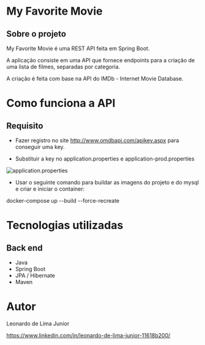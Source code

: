 # My Favorite Movie 

## Sobre o projeto

My Favorite Movie é uma REST API feita em Spring Boot. 

A aplicação consiste em uma API que fornece endpoints para a criação de uma lista de filmes, separadas por categoria.

A criação é feita com base na API do IMDb - Internet Movie Database.

# Como funciona a API

## Requisito

- Fazer registro no site http://www.omdbapi.com/apikey.aspx para conseguir uma key.

- Substituir a key no application.properties e application-prod.properties

![application.properties](https://github.com/leoljunior/assets/blob/master/application%20properties.png)

- Usar o seguinte comando para buildar as imagens do projeto e do mysql e criar e iniciar o container:

docker-compose up --build --force-recreate

# Tecnologias utilizadas
## Back end
- Java
- Spring Boot
- JPA / Hibernate
- Maven

# Autor

Leonardo de Lima Junior

https://www.linkedin.com/in/leonardo-de-lima-junior-11618b200/
